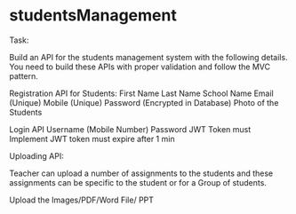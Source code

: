 # studentsManagement

Task: 


Build an API for the students management system with the following details. You need to build these APIs with proper validation and follow the MVC pattern.

Registration API for Students:
First Name
Last Name
School Name
Email (Unique)
Mobile (Unique)
Password (Encrypted in Database)
Photo of the Students

Login API 
Username (Mobile Number)
Password 
JWT Token must Implement 
JWT token must expire after 1 min


Uploading API:

Teacher can upload a number of assignments to the students and these assignments can be specific to the student or for a Group of students.
 
Upload the Images/PDF/Word File/ PPT


